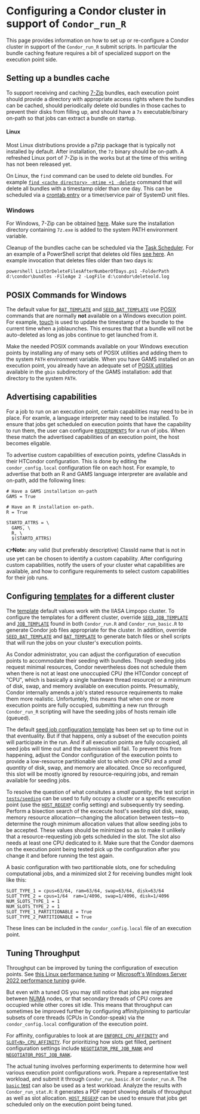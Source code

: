 # Configuring a Condor cluster in support of `Condor_run_R`

This page provides information on how to set up or re-configure a Condor cluster in support of the `Condor_run_R` submit scripts. In particular the bundle caching feature requires a bit of specialized support on the execution point side.

## Setting up a bundles cache

To support receiving and caching [7-Zip](https://en.wikipedia.org/wiki/7-Zip) bundles, each execution point should provide a directory with appropriate access rights where the bundles can be cached, should periodically delete old bundles in those caches to prevent their disks from filling up, and should have a `7x` executable/binary on-path so that jobs can extract a bundle on startup.

#### Linux

Most Linux distributions provide a p7zip package that is typically not installed by default. After installation, the `7z` binary should be on-path. A refreshed Linux port of 7-Zip is in the works but at the time of this writing has not been released yet.

On Linux, the `find` command can be used to delete old bundles. For example [`find <cache directory> -mtime +1 -delete`](https://manpages.debian.org/bullseye/findutils/find.1.en.html) command that will delete all bundles with a timestamp older than one day. This can be scheduled via a [crontab entry](https://en.wikipedia.org/wiki/Cron) or a timer/service pair of SystemD unit files.

### Windows

For Windows, 7-Zip can be obtained [here](https://www.7-zip.org/). Make sure the installation directory containing `7z.exe` is added to the system PATH environment variable.

Cleanup of the bundles cache can be scheduled via the [Task Scheduler](https://docs.microsoft.com/en-us/windows/win32/taskschd/task-scheduler-start-page). For an example of a PowerShell script that deletes old files [see here](https://github.com/chrisdee/Scripts/blob/master/PowerShell/Working/files/ListOrDeleteFilesAfterNumberOfDays.ps1). An example invocation that deletes files older than two days is:
```
powershell ListOrDeleteFilesAfterNumberOfDays.ps1 -FolderPath d:\condor\bundles -FileAge 2 -LogFile d:\condor\deleteold.log
```

## POSIX Commands for Windows

The default value for [`BAT_TEMPLATE`](configuring.md##bat_template) and [`SEED_BAT_TEMPLATE`](configuring.md##seed_bat_template) use [POSIX](https://en.wikipedia.org/wiki/POSIX) commands that are normally **not** available on a Windows execution point. For example, [touch](https://linux.die.net/man/1/touch) is used to update the timestamp of the bundle to the current time when a joblaunches. This ensures that that a bundle will not be auto-deleted as long as jobs continue to get launched from it.

Make the needed POSIX commands available on your Windows execution points by installing any of many sets of POSIX utilities and adding them to the system `PATH` environment variable. When you have GAMS installed on an execution point, you already have an adequate set of [POSIX utilities](https://www.gams.com/latest/docs/T_POSIX.html) available in the `gbin` subdirectory of the GAMS installation: add that directory to the system `PATH`.

## Advertising capabilities

For a job to run on an execution point, certain capabilities may need to be in place. For examle, a language interpreter may need to be installed. To ensure that jobs get scheduled on execution points that have the capability to run them, the user can configure [`REQUIREMENTS`](configuring.md#requirements) for a run of jobs. When these match the advertised capabilities of an execution point, the host becomes eligable.

To advertise custom capabilities of execution points, ydefine ClassAds in their HTCondor configuration. This is done by editing the `condor_config.local` configuration file on each host. For example, to advertise that both an R and GAMS language interpreter are available and on-path, add the following lines:
```
# Have a GAMS installation on-path
GAMS = True

# Have an R installation on-path.
R = True

STARTD_ATTRS = \
  GAMS, \
  R, \
  $(STARTD_ATTRS)
```

**:point_right:Note:** any valid (but preferably descriptive) ClassId name that is not in use yet can be chosen to identify a custom capability. After configuring custom capabilities, notify the users of your cluster what capabilities are available, and how to configure requirements to select custom capabilities for their job runs.

## Configuring [templates](configuring.md#templates) for a different cluster
The [template](configuring.md#templates) default values work with the IIASA Limpopo cluster. To configure the templates for a different cluster, override [`SEED_JOB_TEMPLATE`](configuring.md#seed_job_template) and [`JOB_TEMPLATE`](configuring.md#job_template) found in both `Condor_run.R` and `Condor_run_basic.R` to generate Condor job files appropriate for the cluster. In addition, override [`SEED_BAT_TEMPLATE`](configuring.md#seed_bat_template) and [`BAT_TEMPLATE`](configuring.md##bat_template) to generate batch files or shell scripts that will run the jobs on your cluster's execution points.

As Condor administrator, you can adjust the configuration of execution points to accommodate their seeding with bundles. Though seeding jobs request minimal resources, Condor nevertheless does not schedule them when there is not at least one unoccupied CPU (the HTCondor concept of "CPU", which is basically a single hardware thread resource) or a minimum of disk, swap, and memory available on execution points. Presumably, Condor internally amends a job's stated resource requirements to make them more realistic. Unfortuntely, this means that when one or more execution points are fully occupied, submitting a new run through `Condor_run_R` scripting will have the seeding jobs of hosts remain idle (queued).

The default [seed job configuration template](configuring.md#seed_job_template) has been set up to time out in that eventuality. But if that happens, only a subset of the execution points will participate in the run. And if all execution points are fully occupied, all seed jobs will time out and the submission will fail. To prevent this from happening, adjust the Condor configuration of the execution points to provide a low-resource partitionable slot to which one CPU and a *small quantity* of disk, swap, and memory are allocated. Once so reconfigured, this slot will be mostly ignored by resource-requiring jobs, and remain available for seeding jobs.

To resolve the question of what consitutes a *small quantity*, the test script in [`tests/seeding`](tests/seeding/purpose.md) can be used to fully occupy a cluster or a specific execution point (use the [`HOST_REGEXP`](configuring.md#host_regexp) config setting) and subsequently try seeding. Perform a bisection search of the excecute host's seeding slot disk, swap, memory resource allocation—changing the allocation between tests—to determine the rough minimum allocation values that allow seeding jobs to be accepted. These values should be minimized so as to make it unlikely that a resource-requesting job gets scheduled in the slot. The slot also needs at least one CPU dedicated to it. Make sure that the Condor daemons on the execution point being tested pick up the configuration after you change it and before running the test again.

A basic configuration  with two partitionable slots, one for scheduling computational jobs, and a minimized slot 2 for receiving bundles might look like this:
```
SLOT_TYPE_1 = cpus=63/64, ram=63/64, swap=63/64, disk=63/64
SLOT_TYPE_2 = cpus=1/64  ram=1/4096, swap=1/4096, disk=1/4096
NUM_SLOTS_TYPE_1 = 1
NUM_SLOTS_TYPE_2 = 1
SLOT_TYPE_1_PARTITIONABLE = True
SLOT_TYPE_2_PARTITIONABLE = True
```
These lines can be included in the `condor_config.local` file of an execution point.

## Tuning Throughput

Throughput can be improved by tuning the configuration of execution points. See [this Linux performance tuning](https://wiki.archlinux.org/title/Improving_performance) or [Microsoft's Windows Server 2022 performance tuning](https://docs.microsoft.com/en-us/windows-server/administration/performance-tuning/) guide.

But even with a tuned OS you may still notice that jobs are migrated between [NUMA](https://en.wikipedia.org/wiki/Non-uniform_memory_access) nodes, or that secondary threads of CPU cores are occupied while other cores sit idle. This means that throughput can sometimes be improved further by configuring affinity/pinning to particular subsets of core threads (CPUs in Condor-speak) via the `condor_config.local` configuration of the execution point.

For affinity, configurables to look at are [`ENFORCE_CPU_AFFINITY`](https://htcondor.readthedocs.io/en/latest/admin-manual/configuration-macros.html#ENFORCE_CPU_AFFINITY) and [`SLOT<N>_CPU_AFFINITY`](https://htcondor.readthedocs.io/en/latest/admin-manual/configuration-macros.html#SLOT<N>_CPU_AFFINITY). For prioritizing how slots get filled, pertinent configuration settings include [`NEGOTIATOR_PRE_JOB_RANK`](https://htcondor.readthedocs.io/en/latest/admin-manual/configuration-macros.html#NEGOTIATOR_PRE_JOB_RANK) and [`NEGOTIATOR_POST_JOB_RANK`](https://htcondor.readthedocs.io/en/latest/admin-manual/configuration-macros.html#NEGOTIATOR_POST_JOB_RANK).

The actual tuning involves performing experiments to determine how well various execution point configurations work. Prepare a representative test workload, and submit it through `Condor_run_basic.R` or `Condor_run.R`. The [`basic` test](tests/basic/purpose.md) can also be used as a test workload. Analyze the results with `Condor_run_stat.R`: it generates a PDF report showing details of throughput as well as slot allocation. [`HOST_REGEXP`](configuring.md#host_regexp) can be used to ensure that jobs get scheduled only on the execution point being tuned.
